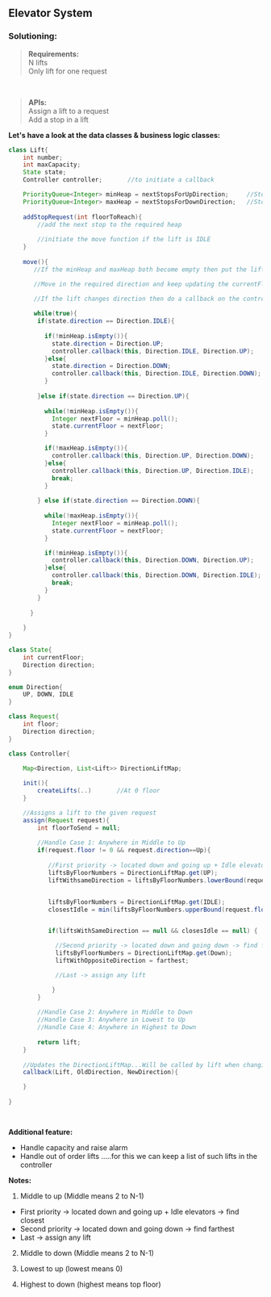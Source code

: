 ## Elevator System

### Solutioning:
 
> **Requirements:**  
> N lifts  
> Only lift for one request     

<br>

> **APIs:**  
> Assign a lift to a request   
> Add a stop in a lift

**Let's have a look at the data classes & business logic classes:**   

```java
class Lift{
    int number;
    int maxCapacity;
    State state;
    Controller controller;       //to initiate a callback

    PriorityQueue<Integer> minHeap = nextStopsForUpDirection;     //Stops above the curr postion of lift
    PriorityQueue<Integer> maxHeap = nextStopsForDownDirection;   //Stops below the curr postion of lift
    
    addStopRequest(int floorToReach){
        //add the next stop to the required heap
        
        //initiate the move function if the lift is IDLE
    }
    
    move(){
       //If the minHeap and maxHeap both become empty then put the lift in IDLE state

       //Move in the required direction and keep updating the currentFloor and direction

       //If the lift changes direction then do a callback on the controller
       
       while(true){
        if(state.direction == Direction.IDLE){
        
          if(!minHeap.isEmpty()){
            state.direction = Direction.UP;
            controller.callback(this, Direction.IDLE, Direction.UP);
          }else{
            state.direction = Direction.DOWN;
            controller.callback(this, Direction.IDLE, Direction.DOWN);
          }
          
        }else if(state.direction == Direction.UP){
        
          while(!minHeap.isEmpty()){
            Integer nextFloor = minHeap.poll();
            state.currentFloor = nextFloor;
          }

          if(!maxHeap.isEmpty()){
            controller.callback(this, Direction.UP, Direction.DOWN);
          }else{
            controller.callback(this, Direction.UP, Direction.IDLE);
            break;
          }
          
        } else if(state.direction == Direction.DOWN){
        
          while(!maxHeap.isEmpty()){
            Integer nextFloor = minHeap.poll();
            state.currentFloor = nextFloor;
          }

          if(!minHeap.isEmpty()){
            controller.callback(this, Direction.DOWN, Direction.UP);
          }else{
            controller.callback(this, Direction.DOWN, Direction.IDLE);
            break;
          }
        } 
        
      }
      
    }
}

class State{
    int currentFloor;
    Direction direction;
}

enum Direction{
    UP, DOWN, IDLE
}

class Request{
    int floor;
    Direction direction;
}

class Controller{

    Map<Direction, List<Lift>> DirectionLiftMap;    
                                                  
    init(){
        createLifts(..)       //At 0 floor
    }

    //Assigns a lift to the given request
    assign(Request request){
        int floorToSend = null;
        
        //Handle Case 1: Anywhere in Middle to Up
        if(request.floor != 0 && request.direction==Up){    
        
           //First priority -> located down and going up + Idle elevators -> find closest  
           liftsByFloorNumbers = DirectionLiftMap.get(UP);
           liftWithsameDirection = liftsByFloorNumbers.lowerBound(request.floorNumber); // iterate on list -> find floor which is closest and below request Floor 


           liftsByFloorNumbers = DirectionLiftMap.get(IDLE);
           closestIdle = min(liftsByFloorNumbers.upperBound(request.floorNumber), liftsByFloorNumbers.lowerBound(request.floorNumber));


           if(liftsWithSameDirection == null && closesIdle == null) {

             //Second priority -> located down and going down -> find farthest
             liftsByFloorNumbers = DirectionLiftMap.get(Down);
             liftWithOppositeDirection = farthest;

             //Last -> assign any lift 

            } 
        }
        
        //Handle Case 2: Anywhere in Middle to Down
        //Handle Case 3: Anywhere in Lowest to Up
        //Handle Case 4: Anywhere in Highest to Down
        
        return lift;
    }
    
    //Updates the DirectionLiftMap...Will be called by lift when changing direction
    callback(Lift, OldDirection, NewDirection){

    }
        
}

   

```  

**Additional feature:**  
- Handle capacity and raise alarm
- Handle out of order lifts .....for this we can keep a list of such lifts in the controller


**Notes:**  

1) Middle to up (Middle means 2 to N-1) 
- First priority -> located down and going up + Idle elevators -> find closest  
- Second priority -> located down and going down -> find farthest  
- Last -> assign any lift 

2) Middle to down (Middle means 2 to N-1)  

3) Lowest to up (lowest means 0)  

4) Highest to down (highest means top floor)  

 

